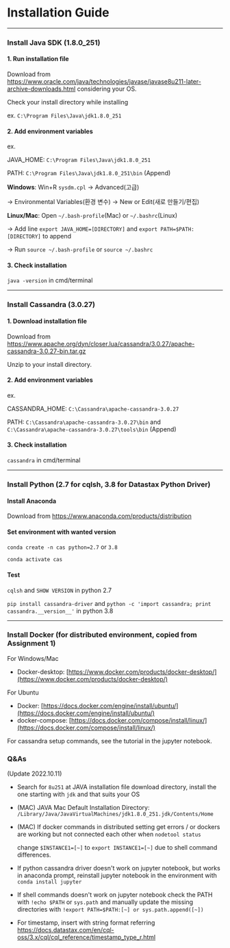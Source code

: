 # Installation Guide 

---

### Install Java SDK (1.8.0_251)


#### 1. Run installation file

Download from https://www.oracle.com/java/technologies/javase/javase8u211-later-archive-downloads.html considering your OS.

Check your install directory while installing

ex. `C:\Program Files\Java\jdk1.8.0_251`


#### 2. Add environment variables

ex. 

JAVA_HOME: `C:\Program Files\Java\jdk1.8.0_251`

PATH: `C:\Program Files\Java\jdk1.8.0_251\bin` (Append)


**Windows**: Win+R `sysdm.cpl` → Advanced(고급) 

→ Environmental Variables(환경 변수) → New or Edit(새로 만들기/편집)


**Linux/Mac**: Open `~/.bash-profile`(Mac) or `~/.bashrc`(Linux) 

→ Add line `export JAVA_HOME=[DIRECTORY]` and `export PATH=$PATH:[DIRECTORY]` to append

→ Run `source ~/.bash-profile` or `source ~/.bashrc`


#### 3. Check installation

`java -version` in cmd/terminal

---

### Install Cassandra (3.0.27)

#### 1. Download installation file

Download from https://www.apache.org/dyn/closer.lua/cassandra/3.0.27/apache-cassandra-3.0.27-bin.tar.gz

Unzip to your install directory.

#### 2. Add environment variables

ex. 

CASSANDRA_HOME: `C:\Cassandra\apache-cassandra-3.0.27`

PATH: `C:\Cassandra\apache-cassandra-3.0.27\bin` and `C:\Cassandra\apache-cassandra-3.0.27\tools\bin` (Append)

#### 3. Check installation

`cassandra` in cmd/terminal

---

### Install Python (2.7 for cqlsh, 3.8 for Datastax Python Driver)

#### Install Anaconda

Download from https://www.anaconda.com/products/distribution

#### Set environment with wanted version

`conda create -n cas python=2.7` or `3.8`

`conda activate cas`

#### Test

`cqlsh` and `SHOW VERSION` in python 2.7

`pip install cassandra-driver` and `python -c 'import cassandra; print cassandra.__version__'` in python 3.8


---


### Install Docker (for distributed environment, copied from Assignment 1)

For Windows/Mac

* Docker-desktop: [https://www.docker.com/products/docker-desktop/](https://www.docker.com/products/docker-desktop/) 

For Ubuntu

* Docker: [https://docs.docker.com/engine/install/ubuntu/](https://docs.docker.com/engine/install/ubuntu/)
* docker-compose: [https://docs.docker.com/compose/install/linux/](https://docs.docker.com/compose/install/linux/) 

For cassandra setup commands, see the tutorial in the jupyter notebook. 


### Q&As

(Update 2022.10.11) 

- Search for `8u251` at JAVA installation file download directory, install the one starting with `jdk` and that suits your OS

- (MAC) JAVA Mac Default Installation Directory: `/Library/Java/JavaVirtualMachines/jdk1.8.0_251.jdk/Contents/Home`

- (MAC) If docker commands in distributed setting get errors / or dockers are working but not connected each other when `nodetool status`
  
  change `$INSTANCE1=[~]` to `export INSTANCE1=[~]` due to shell command differences. 

- If python cassandra driver doesn't work on jupyter notebook, but works in anaconda prompt, reinstall jupyter notebook in the environment with `conda install jupyter`

- If shell commands doesn't work on jupyter notebook check the PATH with `!echo $PATH` or `sys.path` and manually update the missing directories with `!export PATH=$PATH:[~] or sys.path.append([~])`

- For timestamp, insert with string format referring https://docs.datastax.com/en/cql-oss/3.x/cql/cql_reference/timestamp_type_r.html 

